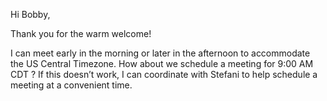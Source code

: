 Hi Bobby,

Thank you for the warm welcome!

I can meet early in the morning or later in the afternoon to accommodate the US Central Timezone.
How about we schedule a meeting for 9:00 AM CDT ? If this doesn’t work, I can coordinate with Stefani to help schedule a meeting at a convenient time.